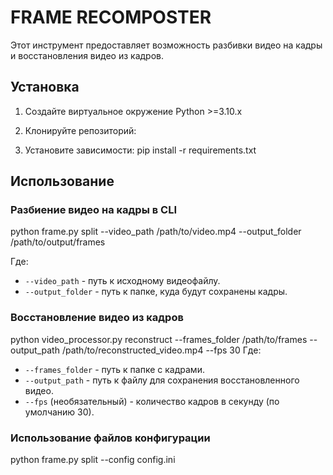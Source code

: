# FRAME RECOMPOSTER

Этот инструмент предоставляет возможность разбивки видео на кадры и восстановления видео из кадров.

## Установка

1. Создайте виртуальное окружение Python >=3.10.x

2. Клонируйте репозиторий:

3. Установите зависимости: pip install -r requirements.txt


## Использование

### Разбиение видео на кадры в CLI
python frame.py split --video_path /path/to/video.mp4 --output_folder /path/to/output/frames

Где:
- `--video_path` - путь к исходному видеофайлу.
- `--output_folder` - путь к папке, куда будут сохранены кадры.

### Восстановление видео из кадров
python video_processor.py reconstruct --frames_folder /path/to/frames --output_path /path/to/reconstructed_video.mp4 --fps 30
Где:
- `--frames_folder` - путь к папке с кадрами.
- `--output_path` - путь к файлу для сохранения восстановленного видео.
- `--fps` (необязательный) - количество кадров в секунду (по умолчанию 30).

### Использование файлов конфигурации
python frame.py split --config config.ini
